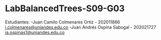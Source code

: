 # LabBalancedTrees-S09-G03

Estudiantes:
-Juan Camilo Colmenares Ortiz - 202011866 j.colmenares@uniandes.edu.co 
-Juan Andrés Ospina Sabogal - 202021727 ja.ospinas1@uniandes.edu.co
